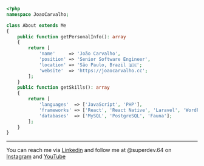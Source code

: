 ```php
<?php
namespace JoaoCarvalho;

class About extends Me
{
    public function getPersonalInfo(): array
    {
        return [
            'name'     => 'João Carvalho',
            'position' => 'Senior Software Engineer',
            'location' => 'São Paulo, Brazil 🇧🇷';
            'website'  => 'https://joaocarvalho.cc';
        ];
    }
    public function getSkills(): array
    {
        return [
            'languages'  => ['JavaScript', 'PHP'],
            'frameworks' => ['React', 'React Native', 'Laravel', 'WordPress'];
            'databases'  => ['MySQL', 'PostgreSQL', 'Fauna'];
        ];
    }
}
```

---

You can reach me via [Linkedin](https://www.linkedin.com/in/jovtrc/) and follow me at @superdev.64 on [Instagram](https://www.instagram.com/superdev.64) and [YouTube](https://www.youtube.com/channel/UCdbYHaGypUZNFkXL6APF92Q)
